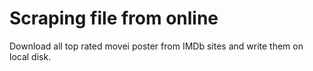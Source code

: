 # Scraping file from online
Download all top rated movei poster from IMDb sites and write them on local disk.
